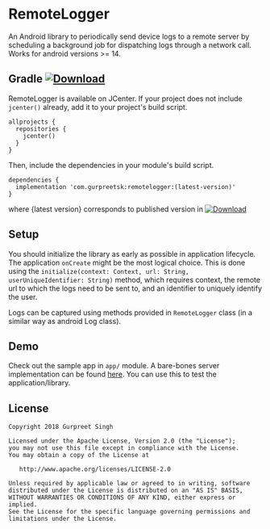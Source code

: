 
RemoteLogger
===================
An Android library to periodically send device logs to a remote server by scheduling a background job for dispatching logs through a network call.
Works for android versions >= 14.

Gradle [![Download](https://api.bintray.com/packages/gurpreetsk95/RemoteLogger/remotelogger/images/download.svg)](https://bintray.com/gurpreetsk95/RemoteLogger/remotelogger/_latestVersion)
---------------------
RemoteLogger is available on JCenter. If your project does not include `jcenter()` already, add it to your project's build script.

    allprojects {
      repositories {
        jcenter()
      }
    }

Then, include the dependencies in your module's build script.

    dependencies {
      implementation 'com.gurpreetsk:remotelogger:(latest-version)'
    }

where {latest version} corresponds to published version in [![Download](https://api.bintray.com/packages/gurpreetsk95/RemoteLogger/remotelogger/images/download.svg)](https://bintray.com/gurpreetsk95/RemoteLogger/remotelogger/_latestVersion)

Setup
---------------------
You should initialize the library as early as possible in application lifecycle. The application `onCreate` might be the most logical choice.
This is done using the `initialize(context: Context, url: String, userUniqueIdentifier: String)` method, which requires context, the remote url to which the logs need to be sent to, and an identifier to uniquely identify the user.

Logs can be captured using methods provided in `RemoteLogger` class (in a similar way as android Log class).

Demo
--------------------
Check out the sample app in `app/` module.
A bare-bones server implementation can be found [here](https://github.com/GurpreetSK95/RemoteLogger-Server). You can use this to test the application/library.

License
---------------------

    Copyright 2018 Gurpreet Singh

    Licensed under the Apache License, Version 2.0 (the "License");
    you may not use this file except in compliance with the License.
    You may obtain a copy of the License at

       http://www.apache.org/licenses/LICENSE-2.0

    Unless required by applicable law or agreed to in writing, software
    distributed under the License is distributed on an "AS IS" BASIS,
    WITHOUT WARRANTIES OR CONDITIONS OF ANY KIND, either express or implied.
    See the License for the specific language governing permissions and
    limitations under the License.
